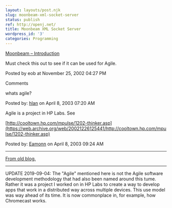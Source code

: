 ```yaml
---
layout: layouts/post.njk
slug: moonbeam-xml-socket-server
status: publish
ref: http://openj.net/
title: Moonbeam XML Socket Server
wordpress_id: '3'
categories: Programming
---
```


[Moonbeam – Introduction](http://openj.net/)


Must check this out to see if it can be used for Agile.


Posted by eob at November 25, 2002 04:27 PM


Comments


whats agile?


Posted by: [hlan](http://openj.net) on April  8, 2003 07:20 AM


Agile is a project in HP Labs.  See

[http://cooltown.hp.com/mpulse/1202-thinker.asp](https://web.archive.org/web/20021226125441/http://cooltown.hp.com/mpulse/1202-thinker.asp)


Posted by: [Eamonn](http://www.obrain.com/Eamonn) on April  8, 2003 09:24 AM


* * *


[From old blog.](http://web.archive.org/web/20030526124911/http://www.obrain.com/Eamonn/archives/000004.html)

* * *

UPDATE 2019-09-04: The "Agile" mentioned here is not the Agile software development methodology that had also been named around this tume.  Rather it was a project I worked on in HP Labs to create a way to develop apps that work in a distributed way across multiple devices. This use model was way ahead of its time. It is now commonplace in, for example, how Chromecast works.
